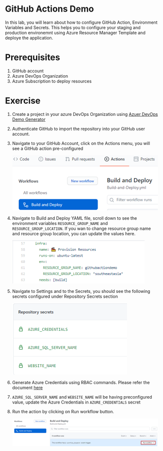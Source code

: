 # GitHub Actions Demo

In this lab, you will learn about how to configure GitHub Action, Environment Variables and Secrets. This helps you to configure your staging and production environemnt using Azure Resource Manager Template and deploye the application.

# Prerequisites
1. GitHub account
1. Azure DevOps Organization
1. Azure Subscription to deploy resources

# Exercise

1. Create a project in your azure DevOps Organization using [Azuer DevOps Demo Generator](http://azuredevopsdemogenerator-core.azurewebsites.net/?name=actiondemo)

2. Authenticate GitHub to import the repository into your GitHub user account.

3. Navigate to your GitHub Account, click on the Actions menu, you will see a GitHub action pre-configured

    ![actions](Images/Action.png)

4. Navigate to Build and Deploy YAML file, scroll down to see the environment variables ```RESOURCE_GROUP_NAME``` and  ```RESOURCE_GROUP_LOCATION```. If you wan to change resource group name and resource group location, you can update the values here.

    ![variables](Images/EnvVariables.png)

5. Navigate to Settings and to the Secrets, you should see the following secrets configured under Repository Secrets section
    
    ![secrets](Images/Secrets.png)

6. Generate Azure Credentials using RBAC commands. Please refer the document [here](https://github.com/marketplace/actions/azure-login#configure-deployment-credentials) 
7. ```AZURE_SQL_SERVER_NAME``` and ```WEBSITE_NAME``` will be having preconfigured value, update the Azure Credentials in ```AZURE_CREDENTIALS``` secret

8. Run the action by clicking on Run workflow button.

    ![RunAction](Images/RunAction.png)
    
